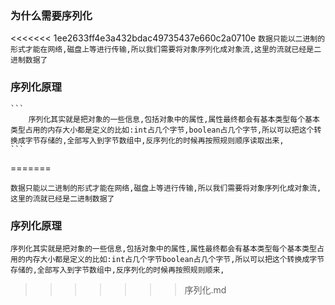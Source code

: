 ### 为什么需要序列化
<<<<<<< 1ee2633ff4e3a432bdac49735437e660c2a0710e
    ```
        数据只能以二进制的形式才能在网络,磁盘上等进行传输,所以我们需要将对象序列化成对象流,这里的流就已经是二进制数据了
    ```
### 序列化原理
    ```
        序列化其实就是把对象的一些信息,包括对象中的属性,属性最终都会有基本类型每个基本类型占用的内存大小都是定义的比如:int占几个字节,boolean占几个字节,所以可以把这个转换成字节存储的,全部写入到字节数组中,反序列化的时候再按照规则顺序读取出来,
    ```
=======
```
数据只能以二进制的形式才能在网络,磁盘上等进行传输,所以我们需要将对象序列化成对象流,这里的流就已经是二进制数据了
```
### 序列化原理
```
序列化其实就是把对象的一些信息,包括对象中的属性,属性最终都会有基本类型每个基本类型占用的内存大小都是定义的比如:int占几个字节boolean占几个字节,所以可以把这个转换成字节存储的,全部写入到字节数组中,反序列化的时候再按照规则顺来,
```
>>>>>>> 序列化.md

